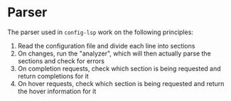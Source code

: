 # Parser

The parser used in `config-lsp` work on the following principles:

1. Read the configuration file and divide each line into sections
2. On changes, run the "analyzer", which will then actually parse the sections and check for errors
3. On completion requests, check which section is being requested and return completions for it
4. On hover requests, check which section is being requested and return the hover information for it

